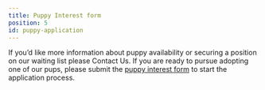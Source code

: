 ```yaml
---
title: Puppy Interest form
position: 5
id: puppy-application
---
```


<p>If you’d like more information about puppy availability or securing a position on our waiting list please
    <a class="toggle" data-toggle=".contact-show">Contact Us</a>. If
    you are ready to pursue adopting one of our pups, please submit the <a href="./interested.html">puppy interest form</a> to start the application process.
</p>
